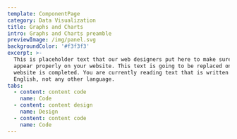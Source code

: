 ```yaml
---
template: ComponentPage
category: Data Visualization
title: Graphs and Charts
intro: Graphs and Charts preamble
previewImage: /img/panel.svg
backgroundColor: '#f3f3f3'
excerpt: >-
  This is placeholder text that our web designers put here to make sure words
  appear properly on your website. This text is going to be replaced once the
  website is completed. You are currently reading text that is written in
  English, not any other language.
tabs:
  - content: content code
    name: Code
  - content: content design
    name: Design
  - content: content code
    name: Code
---
```

